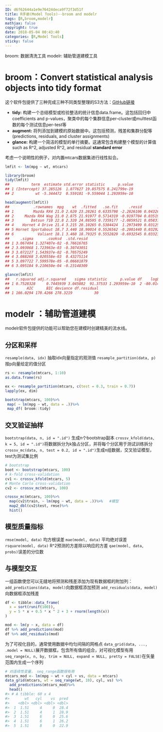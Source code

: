 ```yaml
---
ID: d6f62644a1e9e76424deca9f72f3d51f
title: R手册(Model Tools)--broom and modelr
tags: [R,broom,modelr]
mathjax: false
copyright: true
date: 2018-05-04 00:43:40
categories: [R,Model Tools]
sticky: false
---
```

broom: 数据清洗工具
modelr: 辅助管道建模工具

<!-- more -->

# broom：Convert statistical analysis objects into tidy format

这个软件包提供了三种完成三种不同类型整理的S3方法：[GitHub链接](https://github.com/tidyverse/broom)

- **tidy:** 构建一个总结模型或检验整洁的统计信息data.frame。这包括回归中coefficients and p-values，聚类中的每个集群信息per-cluster或multtest函数的每个测试信息per-test等
- **augment:** 将列添加到建模的原始数据中。这包括预测，残差和集群分配等(predictions, residuals, and cluster assignments)
- **glance:** 构建一个简洁的模型的单行摘要。这通常包含构建整个模型的计算值such as R^2, adjusted R^2, and residual **standard error**

考虑一个说明性的例子，对内置mtcars数据集进行线性拟合。

```r
lmfit <- lm(mpg ~ wt, mtcars)

library(broom)
tidy(lmfit)
##          term  estimate std.error statistic      p.value
## 1 (Intercept) 37.285126  1.877627 19.857575 8.241799e-19
## 2          wt -5.344472  0.559101 -9.559044 1.293959e-10

head(augment(lmfit))
##           .rownames  mpg    wt  .fitted   .se.fit     .resid       .hat
## 1         Mazda RX4 21.0 2.620 23.28261 0.6335798 -2.2826106 0.04326896
## 2     Mazda RX4 Wag 21.0 2.875 21.91977 0.5714319 -0.9197704 0.03519677
## 3        Datsun 710 22.8 2.320 24.88595 0.7359177 -2.0859521 0.05837573
## 4    Hornet 4 Drive 21.4 3.215 20.10265 0.5384424  1.2973499 0.03125017
## 5 Hornet Sportabout 18.7 3.440 18.90014 0.5526562 -0.2001440 0.03292182
## 6           Valiant 18.1 3.460 18.79325 0.5552829 -0.6932545 0.03323551
##     .sigma      .cooksd  .std.resid
## 1 3.067494 1.327407e-02 -0.76616765
## 2 3.093068 1.723963e-03 -0.30743051
## 3 3.072127 1.543937e-02 -0.70575249
## 4 3.088268 3.020558e-03  0.43275114
## 5 3.097722 7.599578e-05 -0.06681879
## 6 3.095184 9.210650e-04 -0.23148309

glance(lmfit)
##   r.squared adj.r.squared    sigma statistic      p.value df    logLik
## 1 0.7528328     0.7445939 3.045882  91.37533 1.293959e-10  2 -80.01471
##        AIC      BIC deviance df.residual
## 1 166.0294 170.4266 278.3219          30
```


# modelr ：辅助管道建模

modelr软件包提供的功能可以帮助您在建模时创建精美的流水线。

## 分区和采样

`resample(data, idx)` 抽取idx向量指定的观测值
`resample_partition(data, p)` 按p向量给定的值分区

```r
rs <- resample(mtcars, 1:10)
as.data.frame(rs)

ex <- resample_partition(mtcars, c(test = 0.3, train = 0.7))
lapply(ex, dim)

bootstrap(mtcars, 100)%>%
 map( ~ lm(mpg ~ wt, data = .))%>%
 map_df( broom::tidy)
```

## 交叉验证抽样

`bootstrap(data, n, id = ".id")` 生成n个bootstrap副本
`crossv_kfold(data, k = 5, id = ".id")`将数据拆分为k独占分区，并将每个分区用于测试训练拆分
`crossv_mc(data, n, test = 0.2, id = ".id")`生成n组数据，交叉验证模型，test为测试集比例

```r
# bootstrap
boot <- bootstrap(mtcars, 100)
# k-fold cross-validation
cv1 <- crossv_kfold(mtcars, 5)
# Monte Carlo cross-validation
cv2 <- crossv_mc(mtcars, 100)

crossv_mc(mtcars, 100)%>%
  map(cv2$train, ~ lm(mpg ~ wt, data = .))%>%   #模型
  map2_dbl(cv2$test, rmse)%>%
  hist()
```


## 模型质量指标

`rmse(model, data)` 均方根误差
`mae(model, data)` 平均绝对误差
`rsquare(model, data)` R^2预测的方差除以响应的方差
`qae(model, data, probs)`误差的分位数


## 与模型交互

一组函数使您可以无缝地将预测和残差添加为现有数据框的附加列：
`add_predictions(data, model)`向数据框添加预测
`add_residuals(data, model)`向数据框添加残差

```r
df <- tibble::data_frame(
  x = sort(runif(100)),
  y = 5 * x + 0.5 * x ^ 2 + 3 + rnorm(length(x))
)

mod <- lm(y ~ x, data = df)
df %>% add_predictions(mod)
df %>% add_residuals(mod)
```

为了可视化目的，通常使用数据中均匀间隔的网格点
`data_grid(data, ..., .model = NULL)`展开数据框，包含所有值的组合，对可视化模型有用
`seq_range(x, n, by, trim = NULL, expand = NULL, pretty = FALSE)`在矢量范围内生成一个序列

```r
# 对连续性变量， seq_range函数很有用
mtcars_mod <- lm(mpg ~ wt + cyl + vs, data = mtcars)
data_grid(mtcars, wt = seq_range(wt, 10), cyl, vs) %>%   
  add_predictions(mtcars_mod)%>%
  head()
#> # A tibble: 60 x 4
#>       wt   cyl    vs  pred
#>    <dbl> <dbl> <dbl> <dbl>
#>  1  1.51     4     0  28.4
#>  2  1.51     4     1  28.9
#>  3  1.51     6     0  25.6
#>  4  1.51     6     1  26.2
#>  5  1.51     8     0  22.9
```

